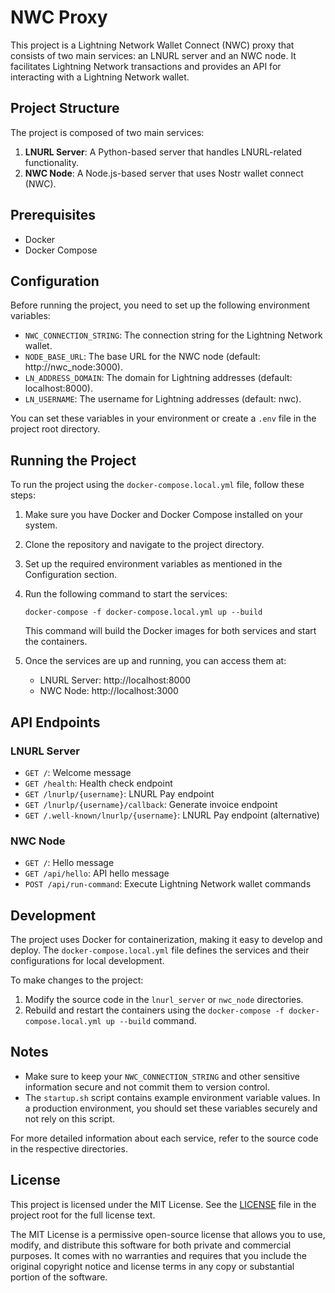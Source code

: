 # NWC Proxy

This project is a Lightning Network Wallet Connect (NWC) proxy that consists of two main services: an LNURL server and an NWC node. It facilitates Lightning Network transactions and provides an API for interacting with a Lightning Network wallet.

## Project Structure

The project is composed of two main services:

1. **LNURL Server**: A Python-based server that handles LNURL-related functionality.
2. **NWC Node**: A Node.js-based server that uses Nostr wallet connect (NWC).

## Prerequisites

- Docker
- Docker Compose

## Configuration

Before running the project, you need to set up the following environment variables:

- `NWC_CONNECTION_STRING`: The connection string for the Lightning Network wallet.
- `NODE_BASE_URL`: The base URL for the NWC node (default: http://nwc_node:3000).
- `LN_ADDRESS_DOMAIN`: The domain for Lightning addresses (default: localhost:8000).
- `LN_USERNAME`: The username for Lightning addresses (default: nwc).

You can set these variables in your environment or create a `.env` file in the project root directory.

## Running the Project

To run the project using the `docker-compose.local.yml` file, follow these steps:

1. Make sure you have Docker and Docker Compose installed on your system.

2. Clone the repository and navigate to the project directory.

3. Set up the required environment variables as mentioned in the Configuration section.

4. Run the following command to start the services:

   ```
   docker-compose -f docker-compose.local.yml up --build
   ```

   This command will build the Docker images for both services and start the containers.

5. Once the services are up and running, you can access them at:
   - LNURL Server: http://localhost:8000
   - NWC Node: http://localhost:3000

## API Endpoints

### LNURL Server

- `GET /`: Welcome message
- `GET /health`: Health check endpoint
- `GET /lnurlp/{username}`: LNURL Pay endpoint
- `GET /lnurlp/{username}/callback`: Generate invoice endpoint
- `GET /.well-known/lnurlp/{username}`: LNURL Pay endpoint (alternative)

### NWC Node

- `GET /`: Hello message
- `GET /api/hello`: API hello message
- `POST /api/run-command`: Execute Lightning Network wallet commands

## Development

The project uses Docker for containerization, making it easy to develop and deploy. The `docker-compose.local.yml` file defines the services and their configurations for local development.

To make changes to the project:

1. Modify the source code in the `lnurl_server` or `nwc_node` directories.
2. Rebuild and restart the containers using the `docker-compose -f docker-compose.local.yml up --build` command.

## Notes

- Make sure to keep your `NWC_CONNECTION_STRING` and other sensitive information secure and not commit them to version control.
- The `startup.sh` script contains example environment variable values. In a production environment, you should set these variables securely and not rely on this script.

For more detailed information about each service, refer to the source code in the respective directories.

## License

This project is licensed under the MIT License. See the [LICENSE](LICENSE) file in the project root for the full license text.

The MIT License is a permissive open-source license that allows you to use, modify, and distribute this software for both private and commercial purposes. It comes with no warranties and requires that you include the original copyright notice and license terms in any copy or substantial portion of the software.